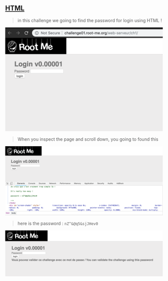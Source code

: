 ## [HTML](https://www.root-me.org/fr/Challenges/Web-Serveur/HTML) 

>in this challenge we going to find the password for login using HTML !

![Image HTML](https://github.com/SaidaniMohamed/Root_Me_WebServer/blob/master/Images/Web_Server_HTML.png)

> When you inspect the page and scroll down, you going to found this 

![Image HTML_inspect](https://github.com/SaidaniMohamed/Root_Me_WebServer/blob/master/Images/Web_Server_HTML_inspection.png)

> here is the password : `nZ^&@q5&sjJHev0`

![Image HTML_solution](https://github.com/SaidaniMohamed/Root_Me_WebServer/blob/master/Images/Web_Server_HTML_Solution.png)
